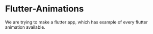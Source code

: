 # Flutter-Animations
We are trying to make a flutter app, which has example of every flutter animation available.
